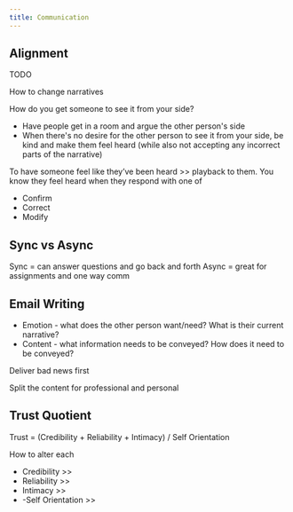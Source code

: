 ```yaml
---
title: Communication
---
```


## Alignment
TODO

How to change narratives

How do you get someone to see it from your side?
- Have people get in a room and argue the other person's side
- When there's no desire for the other person to see it from your side, be kind and make them feel heard (while also not accepting any incorrect parts of the narrative)

To have someone feel like they’ve been heard >> playback to them. You know they feel heard when they respond with one of
- Confirm
- Correct
- Modify


## Sync vs Async
Sync = can answer questions and go back and forth
Async = great for assignments and one way comm

## Email Writing
- Emotion - what does the other person want/need? What is their current narrative?
- Content - what information needs to be conveyed? How does it need to be conveyed?

Deliver bad news first

Split the content for professional and personal

## Trust Quotient
Trust = (Credibility + Reliability + Intimacy) / Self Orientation

How to alter each
- Credibility >>
- Reliability >>
- Intimacy >>
- -Self Orientation >>
